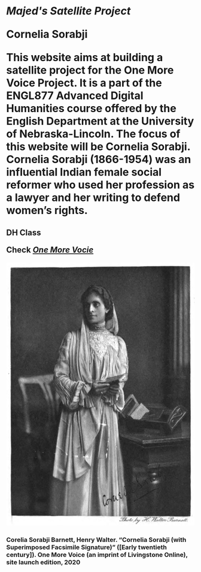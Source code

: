 

<html>

<head>
<link rel="stylesheet" href="style.css">
</head>

<body>

<h1> <em>Majed's Satellite Project</em>
  

<p>Cornelia Sorabji</p>
  
This website aims at building a satellite project for the One More Voice Project. It is a part of the ENGL877 Advanced Digital Humanities course offered by the English Department at the University of Nebraska-Lincoln. The focus of this website will be Cornelia Sorabji.
Cornelia Sorabji (1866-1954) was an influential Indian female social reformer who used her profession as a lawyer and her writing to defend women’s rights.

<h2> DH Class </h>
  
  <p> Check <a href="https://onemorevoice.org/index.html">
    <em>One More Vocie</em></a></p>
  
  
  <img src="Cornelia.jpg">
 
<h3> Corelia Sorabji
    Barnett, Henry Walter. “Cornelia Sorabji (with Superimposed Facsimile Signature)” ([Early twentieth century]).
    One More Voice (an imprint of Livingstone Online), site launch edition, 2020 
